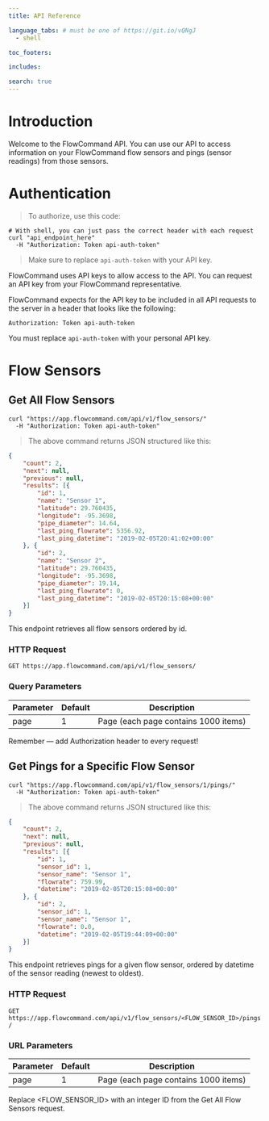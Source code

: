 ```yaml
---
title: API Reference

language_tabs: # must be one of https://git.io/vQNgJ
  - shell

toc_footers:

includes:

search: true
---
```


# Introduction

Welcome to the FlowCommand API. You can use our API to access information on your FlowCommand flow sensors and pings (sensor readings) from those sensors.

# Authentication

> To authorize, use this code:

```shell
# With shell, you can just pass the correct header with each request
curl "api_endpoint_here"
  -H "Authorization: Token api-auth-token"
```

> Make sure to replace `api-auth-token` with your API key.

FlowCommand uses API keys to allow access to the API. You can request an API key from your FlowCommand representative.

FlowCommand expects for the API key to be included in all API requests to the server in a header that looks like the following:

`Authorization: Token api-auth-token`

<aside class="notice">
You must replace <code>api-auth-token</code> with your personal API key.
</aside>

# Flow Sensors

## Get All Flow Sensors

```shell
curl "https://app.flowcommand.com/api/v1/flow_sensors/"
  -H "Authorization: Token api-auth-token"
```


> The above command returns JSON structured like this:

```json
{
	"count": 2,
	"next": null,
	"previous": null,
	"results": [{
		"id": 1,
		"name": "Sensor 1",
		"latitude": 29.760435,
		"longitude": -95.3698,
		"pipe_diameter": 14.64,
		"last_ping_flowrate": 5356.92,
		"last_ping_datetime": "2019-02-05T20:41:02+00:00"
	}, {
		"id": 2,
		"name": "Sensor 2",
		"latitude": 29.760435,
		"longitude": -95.3698,
		"pipe_diameter": 19.14,
		"last_ping_flowrate": 0,
		"last_ping_datetime": "2019-02-05T20:15:08+00:00"
	}]
}
```

This endpoint retrieves all flow sensors ordered by id.

### HTTP Request

`GET https://app.flowcommand.com/api/v1/flow_sensors/`

### Query Parameters

Parameter | Default | Description
--------- | ------- | -----------
page | 1 | Page (each page contains 1000 items)

<aside class="success">
Remember — add Authorization header to every request!
</aside>

## Get Pings for a Specific Flow Sensor

```shell
curl "https://app.flowcommand.com/api/v1/flow_sensors/1/pings/"
  -H "Authorization: Token api-auth-token"
```

> The above command returns JSON structured like this:

```json
{
	"count": 2,
	"next": null,
	"previous": null,
	"results": [{
		"id": 1,
		"sensor_id": 1,
		"sensor_name": "Sensor 1",
		"flowrate": 759.99,
		"datetime": "2019-02-05T20:15:08+00:00"
	}, {
		"id": 2,
		"sensor_id": 1,
		"sensor_name": "Sensor 1",
		"flowrate": 0.0,
		"datetime": "2019-02-05T19:44:09+00:00"
	}]
}
```

This endpoint retrieves pings for a given flow sensor, ordered by datetime of the sensor reading (newest to oldest).

### HTTP Request

`GET https://app.flowcommand.com/api/v1/flow_sensors/<FLOW_SENSOR_ID>/pings/`

### URL Parameters

Parameter | Default | Description
--------- | ------- | -----------
page | 1 | Page (each page contains 1000 items)

<aside class="notice">
Replace &lt;FLOW_SENSOR_ID&gt; with an integer ID from the Get All Flow Sensors request.
</aside>

